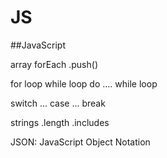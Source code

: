# JS
##JavaScript



array
forEach
.push()


for loop
while loop
do .... while loop

switch ... case ... break

strings
.length
.includes


JSON: JavaScript Object Notation


